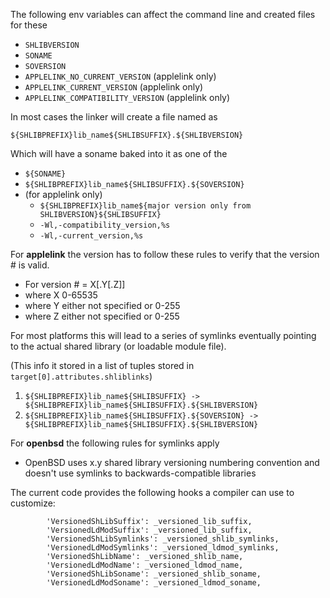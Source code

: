 The following env variables can affect the command line and created files for these

* `SHLIBVERSION`
* `SONAME`
* `SOVERSION`
* `APPLELINK_NO_CURRENT_VERSION`    (applelink only)
* `APPLELINK_CURRENT_VERSION`       (applelink only)
* `APPLELINK_COMPATIBILITY_VERSION` (applelink only)

In most cases the linker will create a file named as

`${SHLIBPREFIX}lib_name${SHLIBSUFFIX}.${SHLIBVERSION}`

Which will have a soname baked into it as one of the

* `${SONAME}`
* `${SHLIBPREFIX}lib_name${SHLIBSUFFIX}.${SOVERSION}`
* (for applelink only)
   * `${SHLIBPREFIX}lib_name${major version only from SHLIBVERSION}${SHLIBSUFFIX}`
   * `-Wl,-compatibility_version,%s`
   * `-Wl,-current_version,%s`
   
For **applelink** the version has to follow these rules to verify that the version # is valid.

* For version # = X[.Y[.Z]]
* where X 0-65535
* where Y either not specified or 0-255
* where Z either not specified or 0-255


   
For most platforms this will lead to a series of symlinks eventually pointing to the actual shared library (or loadable module file).

(This info it stored in a list of tuples stored in `target[0].attributes.shliblinks`)
1. `${SHLIBPREFIX}lib_name${SHLIBSUFFIX} -> ${SHLIBPREFIX}lib_name${SHLIBSUFFIX}.${SHLIBVERSION}`
1. `${SHLIBPREFIX}lib_name${SHLIBSUFFIX}.${SOVERSION} -> ${SHLIBPREFIX}lib_name${SHLIBSUFFIX}.${SHLIBVERSION}`

For **openbsd** the following rules for symlinks apply

   * OpenBSD uses x.y shared library versioning numbering convention and doesn't use symlinks to backwards-compatible libraries


The current code provides the following hooks a compiler can use to customize:

```        
        'VersionedShLibSuffix': _versioned_lib_suffix,
        'VersionedLdModSuffix': _versioned_lib_suffix,
        'VersionedShLibSymlinks': _versioned_shlib_symlinks,
        'VersionedLdModSymlinks': _versioned_ldmod_symlinks,
        'VersionedShLibName': _versioned_shlib_name,
        'VersionedLdModName': _versioned_ldmod_name,
        'VersionedShLibSoname': _versioned_shlib_soname,
        'VersionedLdModSoname': _versioned_ldmod_soname,
```